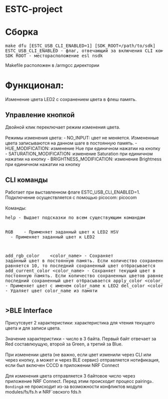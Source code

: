 # ESTC-project

# Сборка
<pre>
make dfu [ESTC_USB_CLI_ENABLED=1] [SDK_ROOT=/path/to/sdk]
ESTC_USB_CLI_ENABLED - флаг, отвечающий за включения CLI команд при сборке. 1 по умолчанию
SDK_ROOT - месторасположение esl_nsdk
</pre>
Makefile расположен в /armgcc директории


# Функционал:

Изменение цвета LED2 с сохранением цвета в флеш память.

<h2>Управление кнопкой</h2>
Двойной клик переключает режим изменения цвета.
<br></br>
Режимы изменения цвета:
  - NO_INPUT: цвет не меняется. Измененные цвета записываются на данном шаге в постоянную память.
  - HUE_MODIFICATION: изменение Hue при единичном нажатии на кнопку
  - SATURATION_MODIFICATION: изменение Saturation при единичном нажатии на кнопку
  - BRIGHTNESS_MODIFICATION: изменение Brightness при единичном нажатии на кнопку

<h2>CLI команды</h2>
Работает при выставленном флаге ESTC_USB_CLI_ENABLED=1. Подключение осуществляется с помощью picocom: picocom <USB порт>
<br></br>
Команды:
<pre>
help - Выдает подсказки по всем существующим командам

RGB <red> <green> <blue> - Применяет заданный цвет к LED2
HSV <hue> <saturation> <vue> - Применяет заданный цвет к LED2

add_rgb_color <red> <green> <blue> <color_name> - Сохраняет заданный цвет в постоянную память. Если количество сохраненных цветов равняется 10, то последний сохраненный цвет отбрасывается
add_current_color <color_name> - Сохраняет текущий цвет в постоянную память. Если количество сохраненных цветов равняется 10, то последний сохраненный цвет отбрасывается
apply_color <color_name> - Применяет цвет с именем color_name к LED2
del_color <color_name> - Удаляет цвет color_name из памяти
</pre>

<h2>>BLE Interface</h2
Название девайса: BLE LED Service

Присутсвует 2 характеристики: характеристика для чтения текущего цвета и для записи цвета.
<br></br>
Значение характеристики - число в 3 байта. Первый байт отвечает за Red составлюущую, второй за Green, а третий за Blue.
<br></br> 
При изменении цвета (не важно, если цвет изменили через CLI или через кнопку, а может и через BLE сервис) отправляется нотификация, если был включен CCCD в приложении NRF Connect
<br></br>
Для изменения цвета отправляется 3 байтовое число через приложение NRF Connect. Перед этим происходит процесс pairing`а. Bonding`а не происходит из-за возможности конфликтов модуля modules/fs/fs.h и NRF`овского fds.h
